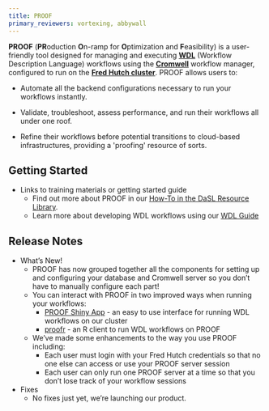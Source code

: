 ```yaml
---
title: PROOF
primary_reviewers: vortexing, abbywall
---
```


**PROOF** (**PR**oduction **O**n-ramp for **O**ptimization and **F**easibility) is a user-friendly tool designed for managing and executing [**WDL**](https://docs.openwdl.org/en/1.0.0/) (Workflow Description Language) workflows using the [**Cromwell**](https://cromwell.readthedocs.io/en/stable/) workflow manager, configured to run on the [**Fred Hutch cluster**](https://sciwiki.fredhutch.org/scicomputing/compute_jobs/). PROOF allows users to:

- Automate all the backend configurations necessary to run your workflows instantly.

- Validate, troubleshoot, assess performance, and run their workflows all under one roof.

- Refine their workflows before potential transitions to cloud-based infrastructures, providing a 'proofing' resource of sorts.



## Getting Started

- Links to training materials or getting started guide
    - Find out more about PROOF in our [How-To in the DaSL Resource Library](/dasldemos/proof-how-to/).  
    - Learn more about developing WDL workflows using our [WDL Guide]()


## Release Notes

- What’s New!
    - PROOF has now grouped together all the components for setting up and configuring your database and Cromwell server so you don’t have to manually configure each part!
    - You can interact with PROOF in two improved ways when running your workflows:
        - [PROOF Shiny App](https://cromwellapp.fredhutch.org/) - an easy to use interface for running WDL workflows on our cluster
        - [proofr](https://getwilds.org/proofr/) - an R client to run WDL workflows on PROOF
    - We’ve made some enhancements to the way you use PROOF including:
        - Each user must login with your Fred Hutch credentials so that no one else can access or use your PROOF server session
        - Each user can only run one PROOF server at a time so that you don’t lose track of your workflow sessions
- Fixes
    - No fixes just yet, we’re launching our product. 